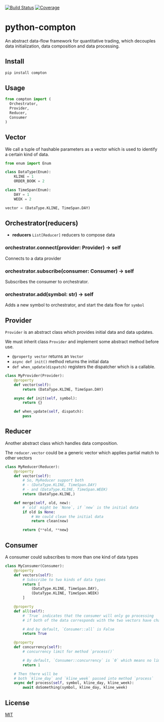 [![Build Status](https://travis-ci.org/kaelzhang/python-compton.svg?branch=master)](https://travis-ci.org/kaelzhang/python-compton)
[![Coverage](https://codecov.io/gh/kaelzhang/python-compton/branch/master/graph/badge.svg)](https://codecov.io/gh/kaelzhang/python-compton)
<!-- optional appveyor tst
[![Windows Build Status](https://ci.appveyor.com/api/projects/status/github/kaelzhang/python-compton?branch=master&svg=true)](https://ci.appveyor.com/project/kaelzhang/python-compton)
-->
<!-- optional npm version
[![NPM version](https://badge.fury.io/js/python-compton.svg)](http://badge.fury.io/js/python-compton)
-->
<!-- optional npm downloads
[![npm module downloads per month](http://img.shields.io/npm/dm/python-compton.svg)](https://www.npmjs.org/package/python-compton)
-->
<!-- optional dependency status
[![Dependency Status](https://david-dm.org/kaelzhang/python-compton.svg)](https://david-dm.org/kaelzhang/python-compton)
-->

# python-compton

An abstract data-flow framework for quantitative trading, which decouples data initialization, data composition and data processing.

## Install

```sh
pip install compton
```

## Usage

```py
from compton import (
  Orchestrator,
  Provider,
  Reducer,
  Consumer
)
```

## Vector

We call a tuple of hashable parameters as a vector which is used to identify a certain kind of data.

```py
from enum import Enum

class DataType(Enum):
    KLINE = 1
    ORDER_BOOK = 2

class TimeSpan(Enum):
    DAY = 1
    WEEK = 2

vector = (DataType.KLINE, TimeSpan.DAY)
```

## Orchestrator(reducers)

- **reducers** `List[Reducer]` reducers to compose data

### orchestrator.connect(provider: Provider) -> self

Connects to a data provider

### orchestrator.subscribe(consumer: Consumer) -> self

Subscribes the consumer to orchestrator.

### orchestrator.add(symbol: str) -> self

Adds a new symbol to orchestrator, and start the data flow for `symbol`

## Provider

`Provider` is an abstract class which provides initial data and data updates.

We must inherit class `Provider` and implement some abstract method before use.

- `@property vector` returns an `Vector`
- `async def init()` method returns the initial data
- `def when_update(dispatch)` registers the dispatcher which is a callable.

```py
class MyProvider(Provider):
    @property
    def vector(self):
        return (DataType.KLINE, TimeSpan.DAY)

    async def init(self, symbol):
        return {}

    def when_update(self, dispatch):
        pass
```

## Reducer

Another abstract class which handles data composition.

The `reducer.vector` could be a generic vector which applies partial match to other vectors

```py
class MyReducer(Reducer):
    @property
    def vector(self):
        # So, MyReducer support both
        # - (DataType.KLINE, TimeSpan.DAY)
        # - and (DataType.KLINE, TimeSpan.WEEK)
        return (DataType.KLINE,)

    def merge(self, old, new):
        # `old` might be `None`, if `new` is the initial data
        if old is None:
            # We could clean the initial data
            return clean(new)

        return {**old, **new}
```

## Consumer

A consumer could subscribes to more than one kind of data types

```py
class MyConsumer(Consumer):
    @property
    def vectors(self):
        # Subscribe to two kinds of data types
        return [
            (DataType.KLINE, TimeSpan.DAY),
            (DataType.KLINE, TimeSpan.WEEK)
        ]

    @property
    def all(self):
        # `True` indicates that the consumer will only go processing
        # if both of the data corresponds with the two vectors have changes

        # And by default, `Consumer::all` is False
        return True

    @property
    def concurrency(self):
        # concurrency limit for method `process()`

        # By default, `Consumer::concurrency` is `0` which means no limit
        return 1

    # Then there will be
    # both `kline_day` and `kline_week` passed into method `process`
    async def process(self, symbol, kline_day, kline_week):
        await doSomething(symbol, kline_day, kline_week)
```

## License

[MIT](LICENSE)
